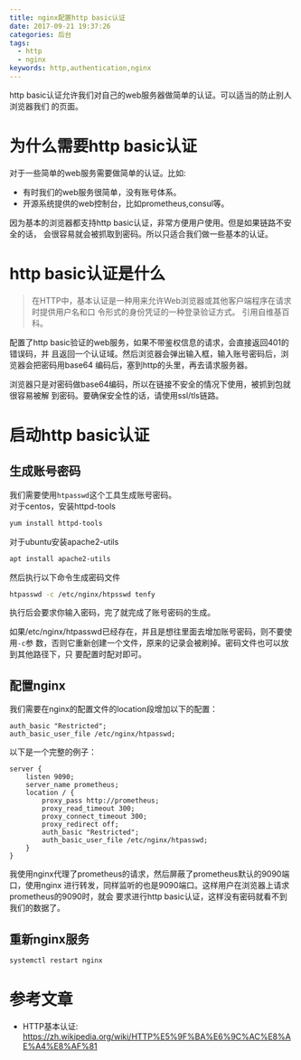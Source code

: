 ```yaml
---
title: nginx配置http basic认证
date: 2017-09-21 19:37:26
categories: 后台
tags: 
  - http
  - nginx
keywords: http,authentication,nginx
---
```


http basic认证允许我们对自己的web服务器做简单的认证。可以适当的防止别人浏览器我们
的页面。

<!-- more -->

# 为什么需要http basic认证
对于一些简单的web服务需要做简单的认证。比如:
- 有时我们的web服务很简单，没有账号体系。  
- 开源系统提供的web控制台，比如prometheus,consul等。  

因为基本的浏览器都支持http basic认证，非常方便用户使用。但是如果链路不安全的话，
会很容易就会被抓取到密码。所以只适合我们做一些基本的认证。

# http basic认证是什么
>在HTTP中，基本认证是一种用来允许Web浏览器或其他客户端程序在请求时提供用户名和口
>令形式的身份凭证的一种登录验证方式。
引用自维基百科。

配置了http basic验证的web服务，如果不带鉴权信息的请求，会直接返回401的错误码，并
且返回一个认证域。然后浏览器会弹出输入框，输入账号密码后，浏览器会把密码用base64
编码后，塞到http的头里，再去请求服务器。

浏览器只是对密码做base64编码，所以在链接不安全的情况下使用，被抓到包就很容易被解
到密码。要确保安全性的话，请使用ssl/tls链路。

# 启动http basic认证
## 生成账号密码
我们需要使用`htpasswd`这个工具生成账号密码。  
对于centos，安装httpd-tools
```sh
yum install httpd-tools
```
对于ubuntu安装apache2-utils
```sh
apt install apache2-utils
```
然后执行以下命令生成密码文件
```sh
htpasswd -c /etc/nginx/htpsswd tenfy
```
执行后会要求你输入密码，完了就完成了账号密码的生成。  

如果/etc/nginx/htpasswd已经存在，并且是想往里面去增加账号密码，则不要使用`-c`参
数，否则它重新创建一个文件，原来的记录会被刷掉。密码文件也可以放到其他路径下，只
要配置时配对即可。

## 配置nginx
我们需要在nginx的配置文件的location段增加以下的配置：
```nginx
auth_basic "Restricted";
auth_basic_user_file /etc/nginx/htpasswd;
```

以下是一个完整的例子：
```nginx
server {
    listen 9090;
    server_name prometheus;
    location / {
        proxy_pass http://prometheus;
        proxy_read_timeout 300;
        proxy_connect_timeout 300;
        proxy_redirect off;
        auth_basic "Restricted";
        auth_basic_user_file /etc/nginx/htpasswd;
    }
}
```
我使用nginx代理了prometheus的请求，然后屏蔽了prometheus默认的9090端口，使用nginx
进行转发，同样监听的也是9090端口。这样用户在浏览器上请求prometheus的9090时，就会
要求进行http basic认证，这样没有密码就看不到我们的数据了。


## 重新nginx服务
```sh
systemctl restart nginx
```


# 参考文章
- HTTP基本认证: https://zh.wikipedia.org/wiki/HTTP%E5%9F%BA%E6%9C%AC%E8%AE%A4%E8%AF%81
